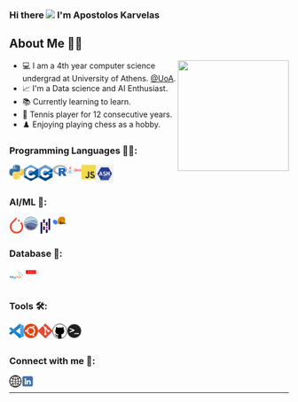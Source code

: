 
### Hi there <img src="https://github.com/TheDudeThatCode/TheDudeThatCode/blob/master/Assets/Hi.gif" width="38px"> I'm Apostolos Karvelas

## About Me 👨‍🎓
<p><img align="right" src="https://giphy.com/embed/PjJ1cLHqLEveXysGDB" width="200" height="200" /></p>

- 💻 I am a 4th year computer science undergrad at University of Athens. [@UoA].
- 📈 I'm a Data science and AI Enthusiast.
- 📚 Currently learning to learn.
- 🎾 Tennis player for 12 consecutive years.
- ♟️  Enjoying playing chess as a hobby. 

### Programming Languages 👨‍💻:

<img align="left" alt="Python" width="26px" src="images/python.png" />
<img align="left" alt="C" width="26px" src="images/c.png" />
<img align="left" alt="Cpp" width="26px" src="images/cpp.png" />
<img align="left" alt="R" width="26px" src="images/r.png" />
<img align="left" alt="Java" width="26px" src="images/java.png" />
<img align="left" alt="JavaScript" width="26px" src="images/js.png" />
<img align="left" alt="Assembly" width="32px" src="images/assembly.png" />

<br><br>
### AI/ML 🤖:
<img align="left" alt="PyTorch" width="26px" src="images/pytorch.png" />
<img align="left" alt="seaborn" width="26px" src="images/seaborn.png" />
<img align="left" alt="pandas" width="26px" src="images/pandas.png" />
<img align="left" alt="scikit-learn" width="26px" src="images/scikit-learn.png" />

<br><br>
### Database 💾:
<img align="left" alt="MySQL" width="26px" src="images/mysql.png" />
<img align="left" alt="Oracle" width="26px" src="images/oracle.png" />

<br><br>
### Tools 🛠️:
<img align="left" alt="Visual Studio Code" width="26px" src="./images/vscode.png" />
<img align="left" alt="Linux" width="26px" src="./images/linux.png" />
<img align="left" alt="Git" width="26px" src="./images/git.png" />
<img align="left" alt="GitHub" width="26px" src="./images/github.png" />
<img align="left" alt="Terminal" width="26px" src="./images/terminal.png" />

<br><br>
### Connect with me 🔗:

[<img align="left" alt="TollisK"  width="22px" src="/images/website.png" />][website]
[<img align="left" alt="TollisK | LinkedIn" width="22px" src="/images/linkedin.png" />][linkedin]

<br />

---


[@UoA]: https://www.di.uoa.gr/
[website]: https://TollisK.github.io/
[linkedin]: https://www.linkedin.com/in/TollisK/
